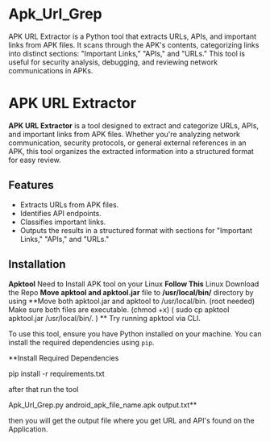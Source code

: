 # Apk_Url_Grep
APK URL Extractor is a Python tool that extracts URLs, APIs, and important links from APK files. It scans through the APK's contents, categorizing links into distinct sections: "Important Links," "APIs," and "URLs." This tool is useful for security analysis, debugging, and reviewing network communications in APKs.


# APK URL Extractor

**APK URL Extractor** is a tool designed to extract and categorize URLs, APIs, and important links from APK files. Whether you're analyzing network communication, security protocols, or general external references in an APK, this tool organizes the extracted information into a structured format for easy review.

## Features
- Extracts URLs from APK files.
- Identifies API endpoints.
- Classifies important links.
- Outputs the results in a structured format with sections for "Important Links," "APIs," and "URLs."

## Installation
**Apktool**
Need to Install APK tool on your Linux 
**Follow This**
Linux
Download the Repo 
**Move apktool and apktool.jar** file to **/usr/local/bin/** directory by using 
**Move both apktool.jar and apktool to /usr/local/bin. (root needed) 
Make sure both files are executable. (chmod +x)
( sudo cp apktool apktool.jar /usr/local/bin/. )
**
Try running apktool via CLI.

To use this tool, ensure you have Python installed on your machine. You can install the required dependencies using `pip`.

**Install Required Dependencies 

pip install -r requirements.txt

after that run the tool 

Apk_Url_Grep.py android_apk_file_name.apk output.txt**

then you will get the output file where you get URL and API's found on the Application. 

